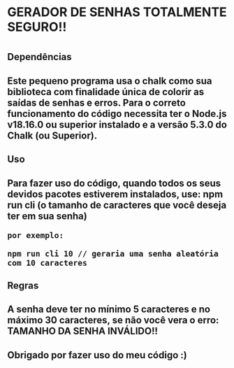 <h1> GERADOR DE SENHAS TOTALMENTE SEGURO!! <h1>

<h2> Dependências <h2>
<p>Este pequeno programa usa o chalk como sua biblioteca com finalidade única de 
colorir as saídas de senhas e erros.
Para o correto funcionamento do código necessita ter o Node.js v18.16.0 ou superior instalado
e a versão 5.3.0 do Chalk (ou Superior).<p>

<h2> Uso <h2>

<p>Para fazer uso do código, quando todos os seus devidos pacotes estiverem instalados, use:
    npm run cli (o tamanho de caracteres que você deseja ter em sua senha)

    por exemplo: 

    npm run cli 10 // geraria uma senha aleatória com 10 caracteres
<p>

<h2> Regras <h2>

<p>A senha deve ter no mínimo 5 caracteres e no máximo 30 caracteres, se não você vera o erro:
    TAMANHO DA SENHA INVÁLIDO!!
<p>

<h2>Obrigado por fazer uso do meu código :)<h2>
